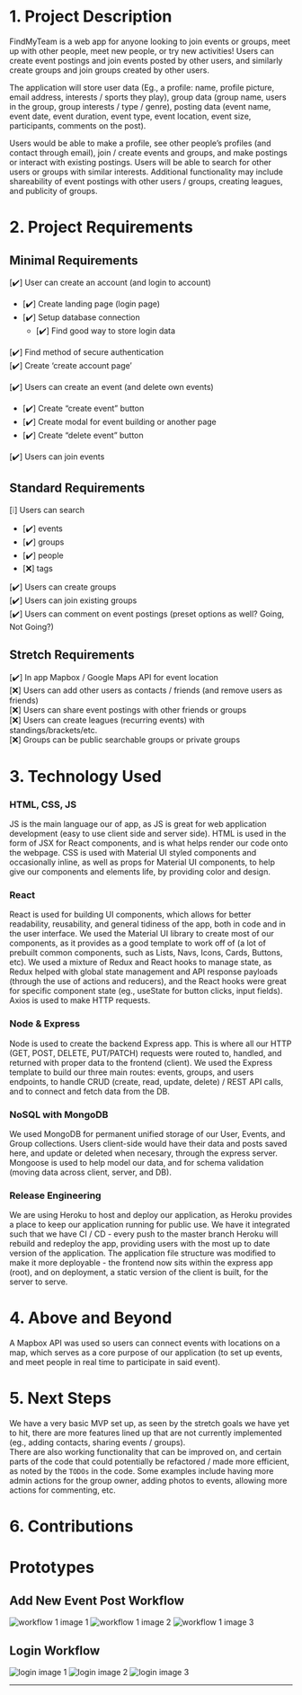 # 1. Project Description #

FindMyTeam is a web app for anyone looking to join events or groups, 
meet up with other people, meet new people, or try new activities!
Users can create event postings and join events posted by other users, 
and similarly create groups and join groups created by other users.

The application will store user data (Eg., a profile: name, profile picture, email address, interests / sports they play), 
group data (group name, users in the group, group interests / type / genre), 
posting data (event name, event date, event duration, event type, event location, event size, participants, comments on the post). 

Users would be able to make a profile, see other people’s profiles (and contact through email), join / create events and groups, 
and make postings or interact with existing postings. 
Users will be able to search for other users or groups with similar interests. 
Additional functionality may include shareability of event postings with other users / groups, creating leagues, and publicity of groups.

# 2. Project Requirements #
## Minimal Requirements ##
[:heavy_check_mark:] User can create an account (and login to account)  
- [:heavy_check_mark:] Create landing page (login page)  
- [:heavy_check_mark:] Setup database connection  
  - [:heavy_check_mark:] Find good way to store login data   

[:heavy_check_mark:] Find method of secure authentication  
[:heavy_check_mark:] Create ‘create account page’  

[:heavy_check_mark:] Users can create an event (and delete own events)  
- [:heavy_check_mark:] Create “create event” button  
- [:heavy_check_mark:] Create modal for event building or another page  
- [:heavy_check_mark:] Create “delete event” button  

[:heavy_check_mark:] Users can join events   

## Standard Requirements ##
[:grey_exclamation:] Users can search
- [:heavy_check_mark:] events
- [:heavy_check_mark:] groups
- [:heavy_check_mark:] people
- [:x:] tags

[:heavy_check_mark:] Users can create groups  
[:heavy_check_mark:] Users can join existing groups  
[:heavy_check_mark:] Users can comment on event postings (preset options as well? Going, Not Going?)

## Stretch Requirements ##
[:heavy_check_mark:] In app Mapbox / Google Maps API for event location  
[:x:] Users can add other users as contacts / friends (and remove users as friends)  
[:x:] Users can share event postings with other friends or groups  
[:x:] Users can create leagues (recurring events) with standings/brackets/etc.  
[:x:] Groups can be public searchable groups or private groups  

# 3. Technology Used #
### HTML, CSS, JS
JS is the main language our of app, as JS is great for web application development (easy to use client side and server side).
HTML is used in the form of JSX for React components, and is what helps render our code onto the webpage. 
CSS is used with Material UI styled components and occasionally inline, as well as props for Material UI components,
to help give our components and elements life, by providing color and design.

### React 
React is used for building UI components, which allows for better readability, reusability, and general tidiness of the app,
both in code and in the user interface. 
We used the Material UI library to create most of our components, as it provides as a good template to work off of (a lot of prebuilt common components, such as Lists, Navs, Icons, Cards, Buttons, etc).
We used a mixture of Redux and React hooks to manage state, 
as Redux helped with global state management and API response payloads (through the use of actions and reducers), 
and the React hooks were great for specific component state (eg., useState for button clicks, input fields).
Axios is used to make HTTP requests.

### Node & Express
Node is used to create the backend Express app.
This is where all our HTTP (GET, POST, DELETE, PUT/PATCH) requests were routed to, handled, 
and returned with proper data to the frontend (client).
We used the Express template to build our three main routes: events, groups, and users endpoints, to handle
CRUD (create, read, update, delete) / REST API calls, and to connect and fetch data from the DB.

### NoSQL with MongoDB
We used MongoDB for permanent unified storage of our User, Events, and Group collections. 
Users client-side would have their data and posts saved here, and update or deleted when necesary, through the express server.
Mongoose is used to help model our data, and for schema validation (moving data across client, server, and DB).

### Release Engineering
We are using Heroku to host and deploy our application, as Heroku provides a place to keep our application running for public use. 
We have it integrated such that we have CI / CD - every push to the master branch Heroku will rebuild and redeploy the app, 
providing users with the most up to date version of the application.
The application file structure was modified to make it more deployable - the frontend now sits within the express app (root), 
and on deployment, a static version of the client is built, for the server to serve.

# 4. Above and Beyond #
A Mapbox API was used so users can connect events with locations on a map, which serves as a core purpose of our application 
(to set up events, and meet people in real time to participate in said event). 

# 5. Next Steps #
We have a very basic MVP set up, as seen by the stretch goals we have yet to hit, 
there are more features lined up that are not currently implemented (eg., adding contacts, sharing events / groups).  
There are also working functionality that can be improved on, and certain parts of the code that could potentially be refactored / 
made more efficient, as noted by the `TODOs` in the code. 
Some examples include having more admin actions for the group owner, adding photos to events, allowing more actions for commenting, etc.

# 6. Contributions #

# Prototypes #
## Add New Event Post Workflow ##
![workflow 1 image 1](frontend/img/CPSC_455_PP1_AddEvent1.png)
![workflow 1 image 2](frontend/img/CPSC_455_PP1_AddEvent2.png)
![workflow 1 image 3](frontend/img/CPSC_455_AddEvent2.png)
## Login Workflow ##
![login image 1](frontend/img/CPSC_455_Login_1.png)
![login image 2](frontend/img/CPSC_455_Login_2.png)
![login image 3](frontend/img/CPSC_455_Login_3.png)

---
